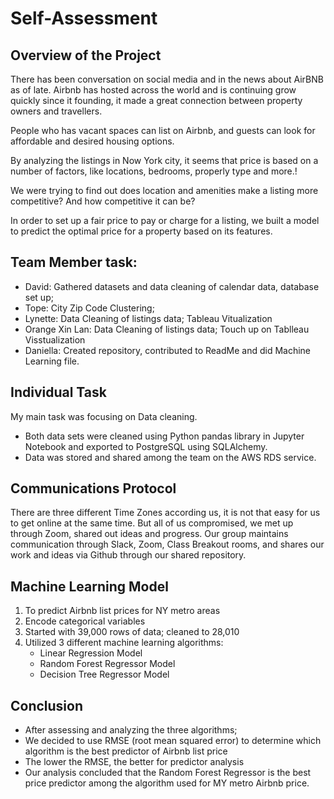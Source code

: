 # Self-Assessment

## Overview of the Project

There has been conversation on social media and in the news about AirBNB as of late. Airbnb has hosted across the world and is continuing grow quickly since it founding, it made a great connection between property owners and travellers.

People who has vacant spaces can list on Airbnb, and guests can look for affordable and desired housing options.

By analyzing the listings in Now York city,  it seems that price is based on a number of factors, like locations, bedrooms, properly type and more.!

We were trying to find out does location and amenities make a listing more competitive? And how competitive it can be?

In order to set up a fair price to pay or charge for a listing, we built a model to predict the optimal price for a property based on its features.

## Team Member task:

- David: Gathered datasets and data cleaning of calendar data, database set up; 
- Tope: City Zip Code Clustering; 
- Lynette: Data Cleaning of listings data; Tableau Vitualization
- Orange Xin Lan: Data Cleaning of listings data; Touch up on Tablleau Visstualization
- Daniella: Created repository, contributed to ReadMe and  did Machine Learning file. 

## Individual Task

My main task was focusing on Data cleaning.
- Both data sets were cleaned using Python pandas library in Jupyter Notebook and exported to PostgreSQL using SQLAlchemy.
- Data was stored and shared among the team on the AWS RDS service.

  
## Communications Protocol  

There are three different Time Zones according us, it is not that easy for us to get online at the same time. But all of us compromised, we met up through Zoom, shared out ideas and progress.
Our group maintains communication through Slack, Zoom, Class Breakout rooms, and shares our work and ideas via Github through our shared repository.

## Machine Learning Model

  1. To predict Airbnb list prices for NY metro areas
  2. Encode categorical variables
  3. Started with 39,000 rows of data; cleaned to 28,010
  4. Utilized 3 different machine learning algorithms:
      - Linear Regression Model
      - Random Forest Regressor Model
      - Decision Tree Regressor Model
       
  
## Conclusion

- After assessing and analyzing the three algorithms;
- We decided to use RMSE (root mean squared error) to determine which algorithm is the best predictor of Airbnb list price
- The lower the RMSE, the better for predictor analysis
- Our analysis concluded that the Random Forest Regressor is the best price predictor among the algorithm used for MY metro Airbnb price.
